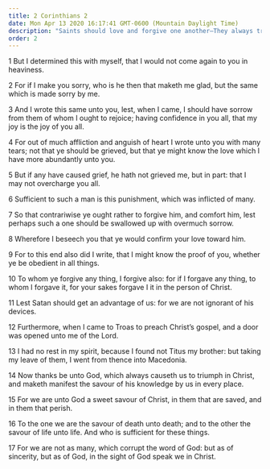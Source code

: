 ```yaml
---
title: 2 Corinthians 2
date: Mon Apr 13 2020 16:17:41 GMT-0600 (Mountain Daylight Time)
description: "Saints should love and forgive one another—They always triumph in Christ."
order: 2
---
```


1 But I determined this with myself, that I would not come again to you in heaviness.

2 For if I make you sorry, who is he then that maketh me glad, but the same which is made sorry by me.

3 And I wrote this same unto you, lest, when I came, I should have sorrow from them of whom I ought to rejoice; having confidence in you all, that my joy is the joy of you all.

4 For out of much affliction and anguish of heart I wrote unto you with many tears; not that ye should be grieved, but that ye might know the love which I have more abundantly unto you.

5 But if any have caused grief, he hath not grieved me, but in part: that I may not overcharge you all.

6 Sufficient to such a man is this punishment, which was inflicted of many.

7 So that contrariwise ye ought rather to forgive him, and comfort him, lest perhaps such a one should be swallowed up with overmuch sorrow.

8 Wherefore I beseech you that ye would confirm your love toward him.

9 For to this end also did I write, that I might know the proof of you, whether ye be obedient in all things.

10 To whom ye forgive any thing, I forgive also: for if I forgave any thing, to whom I forgave it, for your sakes forgave I it in the person of Christ.

11 Lest Satan should get an advantage of us: for we are not ignorant of his devices.

12 Furthermore, when I came to Troas to preach Christ’s gospel, and a door was opened unto me of the Lord.

13 I had no rest in my spirit, because I found not Titus my brother: but taking my leave of them, I went from thence into Macedonia.

14 Now thanks be unto God, which always causeth us to triumph in Christ, and maketh manifest the savour of his knowledge by us in every place.

15 For we are unto God a sweet savour of Christ, in them that are saved, and in them that perish.

16 To the one we are the savour of death unto death; and to the other the savour of life unto life. And who is sufficient for these things.

17 For we are not as many, which corrupt the word of God: but as of sincerity, but as of God, in the sight of God speak we in Christ.
